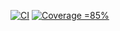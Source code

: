 [![CI](https://github.com/DICKY1987/CLI_RESTART/actions/workflows/ci.yml/badge.svg)](https://github.com/DICKY1987/CLI_RESTART/actions/workflows/ci.yml) [![Coverage =85%](https://img.shields.io/badge/coverage-%E2%89%A585%25-brightgreen)](#)

